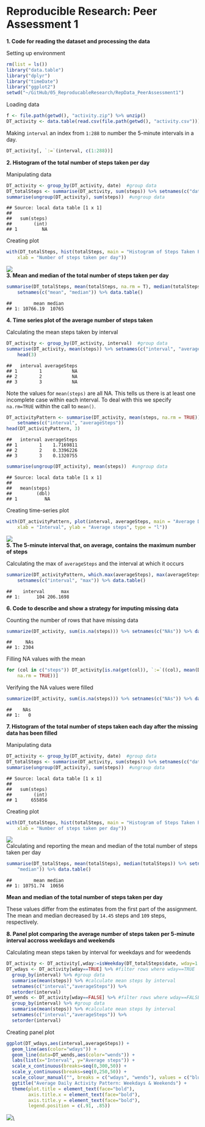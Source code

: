 # Reproducible Research: Peer Assessment 1

**1. Code for reading the dataset and processing the data**

Setting up environment

```r
rm(list = ls())
library("data.table")
library("dplyr")
library("timeDate")
library("ggplot2")
setwd("~/GitHub/05_ReproducableResearch/RepData_PeerAssessment1")
```

Loading data

```r
f <- file.path(getwd(), "activity.zip") %>% unzip()
DT_activity <- data.table(read.csv(file.path(getwd(), "activity.csv")))
```
Making `interval` an index from `1:288` to number the 5-minute intervals in a day.

```r
DT_activity[, `:=`(interval, c(1:288))]
```


**2. Histogram of the total number of steps taken per day**

Manipulating data

```r
DT_activity <- group_by(DT_activity, date)  #group data
DT_totalSteps <- summarise(DT_activity, sum(steps)) %>% setnames(c("date", "totalSteps"))
summarise(ungroup(DT_activity), sum(steps))  #ungroup data
```

```
## Source: local data table [1 x 1]
## 
##   sum(steps)
##        (int)
## 1         NA
```

Creating plot

```r
with(DT_totalSteps, hist(totalSteps, main = "Histogram of Steps Taken Per Day", 
    xlab = "Number of steps taken per day"))
```

![](PA1_template_files/figure-html/unnamed-chunk-5-1.png)\
**3. Mean and median of the total number of steps taken per day**

```r
summarise(DT_totalSteps, mean(totalSteps, na.rm = T), median(totalSteps, na.rm = T)) %>% 
    setnames(c("mean", "median")) %>% data.table()
```

```
##        mean median
## 1: 10766.19  10765
```
**4. Time series plot of the average number of steps taken**

Calculating the mean steps taken by interval

```r
DT_activity <- group_by(DT_activity, interval)  #group data
summarise(DT_activity, mean(steps)) %>% setnames(c("interval", "averageSteps")) %>% 
    head(3)
```

```
##   interval averageSteps
## 1        1           NA
## 2        2           NA
## 3        3           NA
```
Note the values for `mean(steps)` are all NA. This tells us there is at least one incomplete case within each interval. To deal with this we specify `na.rm=TRUE` within the call to `mean()`.

```r
DT_activityPattern <- summarise(DT_activity, mean(steps, na.rm = TRUE)) %>% 
    setnames(c("interval", "averageSteps"))
head(DT_activityPattern, 3)
```

```
##   interval averageSteps
## 1        1    1.7169811
## 2        2    0.3396226
## 3        3    0.1320755
```

```r
summarise(ungroup(DT_activity), mean(steps))  #ungroup data
```

```
## Source: local data table [1 x 1]
## 
##   mean(steps)
##         (dbl)
## 1          NA
```
Creating time-series plot 

```r
with(DT_activityPattern, plot(interval, averageSteps, main = "Average Daily Activity Pattern", 
    xlab = "Interval", ylab = "Average steps", type = "l"))
```

![](PA1_template_files/figure-html/unnamed-chunk-9-1.png)\
**5. The 5-minute interval that, on average, contains the maximum number of steps**

Calculating the max of `averageSteps` and the interval at which it occurs

```r
summarize(DT_activityPattern, which.max(averageSteps), max(averageSteps)) %>% 
    setnames(c("interval", "max")) %>% data.table()
```

```
##    interval      max
## 1:      104 206.1698
```
**6. Code to describe and show a strategy for imputing missing data**

Counting the number of rows that have missing data

```r
summarize(DT_activity, sum(is.na(steps))) %>% setnames(c("NAs")) %>% data.table()
```

```
##     NAs
## 1: 2304
```
Filling NA values with the mean

```r
for (col in c("steps")) DT_activity[is.na(get(col)), `:=`((col), mean(DT_activity$steps, 
    na.rm = TRUE))]
```
Verifying the NA values were filled

```r
summarize(DT_activity, sum(is.na(steps))) %>% setnames(c("NAs")) %>% data.table()
```

```
##    NAs
## 1:   0
```

**7. Histogram of the total number of steps taken each day after the missing data has been filled**

Manipulating data

```r
DT_activity <- group_by(DT_activity, date)  #group data
DT_totalSteps <- summarise(DT_activity, sum(steps)) %>% setnames(c("date", "totalSteps"))
summarise(ungroup(DT_activity), sum(steps))  #ungroup data
```

```
## Source: local data table [1 x 1]
## 
##   sum(steps)
##        (int)
## 1     655856
```
Creating plot

```r
with(DT_totalSteps, hist(totalSteps, main = "Histogram of Steps Taken Per Day", 
    xlab = "Number of steps taken per day"))
```

![](PA1_template_files/figure-html/unnamed-chunk-15-1.png)\
Calculating and reporting the mean and median of the total number of steps taken per day

```r
summarise(DT_totalSteps, mean(totalSteps), median(totalSteps)) %>% setnames(c("mean", 
    "median")) %>% data.table()
```

```
##        mean median
## 1: 10751.74  10656
```
**Mean and median of the total number of steps taken per day**

These values differ from the estimates from the first part of the assignment. The mean and median decreased by `14.45` steps and `109` steps, respectively. 

**8. Panel plot comparing the average number of steps taken per 5-minute interval accross weekdays and weekends**

Calculating mean steps taken by interval for weekdays and for weedends

```r
DT_activity <- DT_activity[,wday:=isWeekday(DT_totalSteps$date, wday=1:5)] #create wday variable
DT_wdays <- DT_activity[wday==TRUE] %>% #filter rows where wday==TRUE
  group_by(interval) %>% #group data
  summarise(mean(steps)) %>% #calculate mean steps by interval
  setnames(c("interval","averageSteps")) %>%
  setorder(interval)
DT_wends <- DT_activity[wday==FALSE] %>% #filter rows where wday==FALSE
  group_by(interval) %>% #group data
  summarise(mean(steps)) %>% #calculate mean steps by interval
  setnames(c("interval","averageSteps")) %>%
  setorder(interval)
```
Creating panel plot

```r
ggplot(DT_wdays,aes(interval,averageSteps)) + 
  geom_line(aes(color="wdays")) + 
  geom_line(data=DT_wends,aes(color="wends")) + 
  labs(list(x="Interval", y="Average steps")) + 
  scale_x_continuous(breaks=seq(0,300,50)) +
  scale_y_continuous(breaks=seq(0,250,50)) +
  scale_colour_manual("", breaks = c("wdays", "wends"), values = c("blue", "brown")) + 
  ggtitle("Average Daily Activity Pattern: Weekdays & Weekends") + 
  theme(plot.title = element_text(face="bold"),
        axis.title.x = element_text(face="bold"),
        axis.title.y = element_text(face="bold"),
        legend.position = c(.91, .85))
```

![](PA1_template_files/figure-html/unnamed-chunk-18-1.png)\
